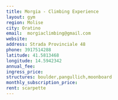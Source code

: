 ```yaml
---
title: Morgia - Climbing Experience
layout: gym
region: Molise
city: Oratino
email:  morgiaclimbing@gmail.com
website: 
address: Strada Provinciale 48
phone: 3917514288
latitude: 41.5813468
longitude: 14.5942342
annual_fee: 
ingress_price: 
structures: boulder,pangullich,moonboard
monthly_subscription_price: 
rent: scarpette
---
```


